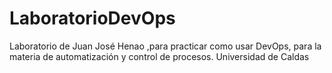# LaboratorioDevOps
Laboratorio  de Juan José Henao ,para practicar como usar DevOps, para la materia de automatización y control de procesos. Universidad de Caldas
